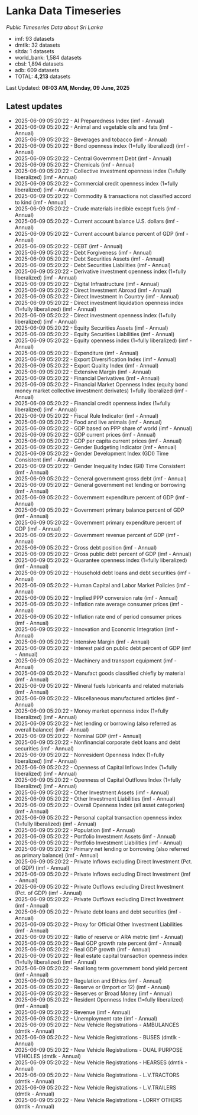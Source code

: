# Lanka Data Timeseries
*Public Timeseries Data about Sri Lanka*

* imf: 93 datasets
* dmtlk: 32 datasets
* sltda: 1 datasets
* world_bank: 1,584 datasets
* cbsl: 1,894 datasets
* adb: 609 datasets
* TOTAL: **4,213** datasets

Last Updated: **06:03 AM, Monday, 09 June, 2025**

## Latest updates

* 2025-06-09 05:20:22 - AI Preparedness Index (imf - Annual)
* 2025-06-09 05:20:22 - Animal and vegetable oils and fats (imf - Annual)
* 2025-06-09 05:20:22 - Beverages and tobacco (imf - Annual)
* 2025-06-09 05:20:22 - Bond openness index (1=fully liberalized) (imf - Annual)
* 2025-06-09 05:20:22 - Central Government Debt (imf - Annual)
* 2025-06-09 05:20:22 - Chemicals (imf - Annual)
* 2025-06-09 05:20:22 - Collective investment openness index (1=fully liberalized) (imf - Annual)
* 2025-06-09 05:20:22 - Commercial credit openness index (1=fully liberalized) (imf - Annual)
* 2025-06-09 05:20:22 - Commodity & transactions not classified accord to kind (imf - Annual)
* 2025-06-09 05:20:22 - Crude materials inedible except fuels (imf - Annual)
* 2025-06-09 05:20:22 - Current account balance U.S. dollars (imf - Annual)
* 2025-06-09 05:20:22 - Current account balance percent of GDP (imf - Annual)
* 2025-06-09 05:20:22 - DEBT (imf - Annual)
* 2025-06-09 05:20:22 - Debt Forgiveness (imf - Annual)
* 2025-06-09 05:20:22 - Debt Securities Assets (imf - Annual)
* 2025-06-09 05:20:22 - Debt Securities Liabilities (imf - Annual)
* 2025-06-09 05:20:22 - Derivative investment openness index (1=fully liberalized) (imf - Annual)
* 2025-06-09 05:20:22 - Digital Infrastructure (imf - Annual)
* 2025-06-09 05:20:22 - Direct Investment Abroad (imf - Annual)
* 2025-06-09 05:20:22 - Direct Investment In Country (imf - Annual)
* 2025-06-09 05:20:22 - Direct investment liquidation openness index (1=fully liberalized) (imf - Annual)
* 2025-06-09 05:20:22 - Direct investment openness index (1=fully liberalized) (imf - Annual)
* 2025-06-09 05:20:22 - Equity Securities Assets (imf - Annual)
* 2025-06-09 05:20:22 - Equity Securities Liabilities (imf - Annual)
* 2025-06-09 05:20:22 - Equity openness index (1=fully liberalized) (imf - Annual)
* 2025-06-09 05:20:22 - Expenditure (imf - Annual)
* 2025-06-09 05:20:22 - Export Diversification Index (imf - Annual)
* 2025-06-09 05:20:22 - Export Quality Index (imf - Annual)
* 2025-06-09 05:20:22 - Extensive Margin (imf - Annual)
* 2025-06-09 05:20:22 - Financial Derivatives (imf - Annual)
* 2025-06-09 05:20:22 - Financial Market Openness Index (equity bond money market collective investment derivates) 1=fully liberalized (imf - Annual)
* 2025-06-09 05:20:22 - Financial credit openness index (1=fully liberalized) (imf - Annual)
* 2025-06-09 05:20:22 - Fiscal Rule Indicator (imf - Annual)
* 2025-06-09 05:20:22 - Food and live animals (imf - Annual)
* 2025-06-09 05:20:22 - GDP based on PPP share of world (imf - Annual)
* 2025-06-09 05:20:22 - GDP current prices (imf - Annual)
* 2025-06-09 05:20:22 - GDP per capita current prices (imf - Annual)
* 2025-06-09 05:20:22 - Gender Budgeting Indicator (imf - Annual)
* 2025-06-09 05:20:22 - Gender Development Index (GDI) Time Consistent (imf - Annual)
* 2025-06-09 05:20:22 - Gender Inequality Index (GII) Time Consistent (imf - Annual)
* 2025-06-09 05:20:22 - General government gross debt (imf - Annual)
* 2025-06-09 05:20:22 - General government net lending or borrowing (imf - Annual)
* 2025-06-09 05:20:22 - Government expenditure percent of GDP (imf - Annual)
* 2025-06-09 05:20:22 - Government primary balance percent of GDP (imf - Annual)
* 2025-06-09 05:20:22 - Government primary expenditure percent of GDP (imf - Annual)
* 2025-06-09 05:20:22 - Government revenue percent of GDP (imf - Annual)
* 2025-06-09 05:20:22 - Gross debt position (imf - Annual)
* 2025-06-09 05:20:22 - Gross public debt percent of GDP (imf - Annual)
* 2025-06-09 05:20:22 - Guarantee openness index (1=fully liberalized) (imf - Annual)
* 2025-06-09 05:20:22 - Household debt loans and debt securities (imf - Annual)
* 2025-06-09 05:20:22 - Human Capital and Labor Market Policies (imf - Annual)
* 2025-06-09 05:20:22 - Implied PPP conversion rate (imf - Annual)
* 2025-06-09 05:20:22 - Inflation rate average consumer prices (imf - Annual)
* 2025-06-09 05:20:22 - Inflation rate end of period consumer prices (imf - Annual)
* 2025-06-09 05:20:22 - Innovation and Economic Integration (imf - Annual)
* 2025-06-09 05:20:22 - Intensive Margin (imf - Annual)
* 2025-06-09 05:20:22 - Interest paid on public debt percent of GDP (imf - Annual)
* 2025-06-09 05:20:22 - Machinery and transport equipment (imf - Annual)
* 2025-06-09 05:20:22 - Manufact goods classified chiefly by material (imf - Annual)
* 2025-06-09 05:20:22 - Mineral fuels lubricants and related materials (imf - Annual)
* 2025-06-09 05:20:22 - Miscellaneous manufactured articles (imf - Annual)
* 2025-06-09 05:20:22 - Money market openness index (1=fully liberalized) (imf - Annual)
* 2025-06-09 05:20:22 - Net lending or borrowing (also referred as overall balance) (imf - Annual)
* 2025-06-09 05:20:22 - Nominal GDP (imf - Annual)
* 2025-06-09 05:20:22 - Nonfinancial corporate debt loans and debt securities (imf - Annual)
* 2025-06-09 05:20:22 - Nonresident Openness Index (1=fully liberalized) (imf - Annual)
* 2025-06-09 05:20:22 - Openness of Capital Inflows Index (1=fully liberalized) (imf - Annual)
* 2025-06-09 05:20:22 - Openness of Capital Outflows Index (1=fully liberalized) (imf - Annual)
* 2025-06-09 05:20:22 - Other Investment Assets (imf - Annual)
* 2025-06-09 05:20:22 - Other Investment Liabilities (imf - Annual)
* 2025-06-09 05:20:22 - Overall Openness Index (all asset categories) (imf - Annual)
* 2025-06-09 05:20:22 - Personal capital transaction openness index (1=fully liberalized) (imf - Annual)
* 2025-06-09 05:20:22 - Population (imf - Annual)
* 2025-06-09 05:20:22 - Portfolio Investment Assets (imf - Annual)
* 2025-06-09 05:20:22 - Portfolio Investment Liabilities (imf - Annual)
* 2025-06-09 05:20:22 - Primary net lending or borrowing (also referred as primary balance) (imf - Annual)
* 2025-06-09 05:20:22 - Private Inflows excluding Direct Investment (Pct. of GDP) (imf - Annual)
* 2025-06-09 05:20:22 - Private Inflows excluding Direct Investment (imf - Annual)
* 2025-06-09 05:20:22 - Private Outflows excluding Direct Investment (Pct. of GDP) (imf - Annual)
* 2025-06-09 05:20:22 - Private Outflows excluding Direct Investment (imf - Annual)
* 2025-06-09 05:20:22 - Private debt loans and debt securities (imf - Annual)
* 2025-06-09 05:20:22 - Proxy for Official Other Investment Liabilities (imf - Annual)
* 2025-06-09 05:20:22 - Ratio of reserve or ARA metric (imf - Annual)
* 2025-06-09 05:20:22 - Real GDP growth rate percent (imf - Annual)
* 2025-06-09 05:20:22 - Real GDP growth (imf - Annual)
* 2025-06-09 05:20:22 - Real estate capital transaction openness index (1=fully liberalized) (imf - Annual)
* 2025-06-09 05:20:22 - Real long term government bond yield percent (imf - Annual)
* 2025-06-09 05:20:22 - Regulation and Ethics (imf - Annual)
* 2025-06-09 05:20:22 - Reserve or (Import or 12) (imf - Annual)
* 2025-06-09 05:20:22 - Reserves or Broad Money (imf - Annual)
* 2025-06-09 05:20:22 - Resident Openness Index (1=fully liberalized) (imf - Annual)
* 2025-06-09 05:20:22 - Revenue (imf - Annual)
* 2025-06-09 05:20:22 - Unemployment rate (imf - Annual)
* 2025-06-09 05:20:22 - New Vehicle Registrations - AMBULANCES (dmtlk - Annual)
* 2025-06-09 05:20:22 - New Vehicle Registrations - BUSES (dmtlk - Annual)
* 2025-06-09 05:20:22 - New Vehicle Registrations - DUAL PURPOSE VEHICLES (dmtlk - Annual)
* 2025-06-09 05:20:22 - New Vehicle Registrations - HEARSES (dmtlk - Annual)
* 2025-06-09 05:20:22 - New Vehicle Registrations - L.V.TRACTORS (dmtlk - Annual)
* 2025-06-09 05:20:22 - New Vehicle Registrations - L.V.TRAILERS (dmtlk - Annual)
* 2025-06-09 05:20:22 - New Vehicle Registrations - LORRY OTHERS (dmtlk - Annual)